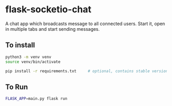 # flask-socketio-chat
A chat app which broadcasts message to all connected users. Start it, open in multiple tabs and start sending messages.

## To install 
```bash
python3 -m venv venv
source venv/bin/activate

pip install -r requirements.txt     # optional, contains stable versions snapshot of running code
```

## To Run 
```bash
FLASK_APP=main.py flask run
```


